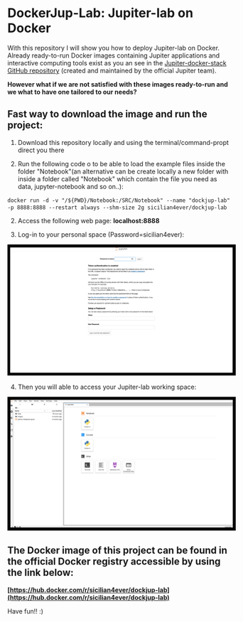 
# DockerJup-Lab: Jupiter-lab on Docker 

With this repository I will show you how to deploy Jupiter-lab on Docker. Already ready-to-run Docker images containing Jupiter applications and interactive computing tools exist as you an see in the [Jupiter-docker-stack GitHub repository](https://github.com/jupyter/docker-stacks) (created and maintained by the official Jupiter team).

**However what if we are not satisfied with these images ready-to-run and we what to have one tailored to our needs?**


## Fast way to download the image and run the project:

1) Download this repository locally and using the terminal/command-propt direct you there

1) Run the following code o to be able to load the example files inside the folder "Notebook"(an alternative can be create locally a new folder  with inside a folder called "Notebook" which contain the file you need as data, jupyter-notebook and so on..):
```
docker run -d -v "/${PWD}/Notebook:/SRC/Notebook" --name "dockjup-lab" -p 8888:8888 --restart always --shm-size 2g sicilian4ever/dockjup-lab
```
2) Access the following web page: **localhost:8888**

3) Log-in to your personal space (Password=sicilian4ever):

<center>
    <img width="800" alt="pwd" src="DOC/pwd.png" style="border: 5px solid black">
</center>

4) Then you will able to access your Jupiter-lab working space:

<center>
    <img width="800" alt="Screenshot" src="DOC/Screenshot.png" style="border: 5px solid black">
</center>

## The Docker image of this project can be found in the official Docker registry accessible by using the link below:

**[https://hub.docker.com/r/sicilian4ever/dockjup-lab](https://hub.docker.com/r/sicilian4ever/dockjup-lab)**

Have fun!! :)
